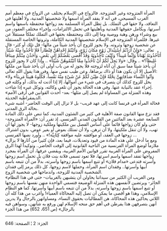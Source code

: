 ------------------------------------------------------------------------

المرأة المتزوجة وغير المتزوجة. فالزواج في الإسلام يختلف عن الزواج في
معظم أمم الغرب المسيحي، في أنه لا يفقد المرأة اسمها ولا شخصيتها المدنية،
ولا أهليتها في التعاقد، ولا حقها في التملك. بل تظل المرأة المسلمة بعد
زواجها محتفظة باسمها واسم أسرتها، وبكامل حقوقها المدنية وبأهليتها في
تحمل الالتزامات، وإجراء مختلف العقود، من بيع وشراء ورهن وهبة ووصية وما
إلى ذلك ومحتفظة بحقها في التملك تملكاً مستقلاً عن غيرها. فللمرأة المتزوجة
في الإسلام شخصيتها المدنية الكاملة، وثروتها الخاصة المستقلة عن شخصية
زوجها وثروته. ولا يجوز للزوج أن يأخذ شيئاً من مالها- قل ذلك أو كثر- قال
تعالى: «وَإِنْ أَرَدْتُمُ اسْتِبْدالَ زَوْجٍ مَكانَ زَوْجٍ، وَآتَيْتُمْ إِحْداهُنَّ قِنْطاراً فَلا تَأْخُذُوا
مِنْهُ شَيْئاً. أَتَأْخُذُونَهُ بُهْتاناً وَإِثْماً مُبِيناً؟ وَكَيْفَ تَأْخُذُونَهُ وَقَدْ أَفْضى بَعْضُكُمْ إِلى
بَعْضٍ، وَأَخَذْنَ مِنْكُمْ مِيثاقاً غَلِيظاً؟» .. وقال: «وَلا يَحِلُّ لَكُمْ أَنْ تَأْخُذُوا مِمَّا
آتَيْتُمُوهُنَّ شَيْئاً» .. وإذا كان لا يجوز للزوج أن يأخذ شيئاً مما سبق أن آتاه
لزوجته فلا يجوز له من باب أولى أن يأخذ شيئاً من ملكها الأصيل إلا أن يكون
هذا أو ذاك برضاها، وعن طيب نفس منها. وفي هذا يقول الله تعالى:  
«وَآتُوا النِّساءَ صَدُقاتِهِنَّ نِحْلَةً فَإِنْ طِبْنَ لَكُمْ عَنْ شَيْءٍ مِنْهُ نَفْساً، فَكُلُوهُ هَنِيئاً
مَرِيئاً» ولا يحل للزوج كذلك أن يتصرف في شيء من أموالها، إلا إذا أذنت له
بذلك، أو وكلته في إجراء عقد بالنيابة عنها. وفي هذه الحالة يجوز أن تلغي
وكالته، وتوكل غيره إذا شاءت.  
«وهذه المنزلة من المساواة لم يصل إلى مثلها- بعد- أحدث القوانين في أرقى
الأمم الديمقراطية الحديثة.  
فحالة المرأة في فرنسا كانت إلى عهد قريب- بل لا تزال إلى الوقت الحاضر-
أشبه شيء بحالة الرق المدني.  
فقد نزع منها القانون صفة الأهلية في كثير من الشئون المدنية، كما تنص على
ذلك المادة السابعة عشرة بعد المائتين من القانون المدني الفرنسي. إذ تقرر
أن: «المرأة المتزوجة- حتى ولو كان زواجها قائماً على أساس الفصل بين
ملكيتها وملكية زوجها- لا يجوز لها أن تهب، ولا أن تنقل ملكيتها، ولا أن
ترهن، ولا أن تمتلك بعوض أو بغير عوض، بدون اشتراك زوجها في العقد، أو
موافقته عليه موافقة كِتَابِيَّة!» .. وأورد نصها الفرنسي ...  
«ومع ما أدخل على هذه المادة من قيود وتعديلات، فيما بعد، فإن كثيراً من
آثارها لا يزال ملازماً لوضع المرأة الفرنسية من الناحية القانونية إلى
الوقت الحاضر.. وتوكيداً لهذا الرق المفروض على المرأة الغربية تقرر قوانين
الأمم الغربية، ويقضي عرفها، أن المرأة بمجرد زواجها تفقد اسمها واسم
اسرتها، فلا تعود تسمى فلانة بنت فلان بل تحمل اسم زوجها وأسرته فتدعى
«مدام فلان» أو تتبع اسمها باسم زوجها وأسرته، بدلاً من أن تتبعه باسم أبيها
وأسرتها.. وفقدان اسم المرأة، وحملها لاسم زوجها، كل ذلك يرمز إلى فقدان
الشخصية المدنية للزوجة، واندماجها في شخصية الزوج.  
«ومن الغريب أن الكثير من سيداتنا يحاولن أن يتشبهن بالغربيات- حتى في هذا
النظام الجائر- ويرتضين لأنفسهن هذه المنزلة الوضيعة فتسمي الواحدة منهن
نفسها باسم زوجها أو تتبع اسمها باسم زوجها وأسرته، بدلاً من أن تتبعه باسم
أبيها وأسرتها، كما هو النظام الإسلامي، وهذا هو أقصى ما يمكن أن تصل إليه
المحاكاة العمياء! وأغرب من هذا كله أن اللاتي يحاكين هذه المحاكاة، هن
المطالبات بحقوق النساء، ومساواتهن بالرجال ولا يدرين أنهن بتصرفهن هذا
يفرطن في أهم حق منحه الإسلام لهن ورفع به شأنهن، وسواهن فيه بالرجال» (ص
651، 652) من هذا الجزء

------------------------------------------------------------------------

الجزء: 2 ¦ الصفحة: 646
